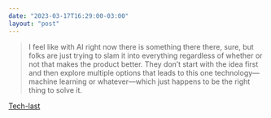 ```yaml
---
date: "2023-03-17T16:29:00-03:00"
layout: "post"
---
```


> I feel like with AI right now there is something there there, sure, but folks are just trying to slam it into everything regardless of whether or not that makes the product better. They don’t start with the idea first and then explore multiple options that leads to this one technology— machine learning or whatever—which just happens to be the right thing to solve it.

[Tech-last](https://www.robinrendle.com/notes/tech-last/)
